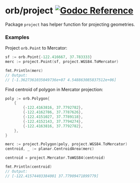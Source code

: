 # orb/project [![Godoc Reference](https://pkg.go.dev/badge/github.com/TucarApp/orb)](https://pkg.go.dev/github.com/TucarApp/orb/project)

Package `project` has helper function for projecting geometries.

### Examples

Project `orb.Point` to Mercator:

```go
sf := orb.Point{-122.416667, 37.783333}
merc := project.Point(sf, project.WGS84.ToMercator)

fmt.Println(merc)
// Output:
// [-1.3627361035049736e+07 4.548863085837512e+06]
```

Find centroid of polygon in Mercator projection:

```go
poly := orb.Polygon{
    {
        {-122.4163816, 37.7792782},
        {-122.4162786, 37.7787626},
        {-122.4151027, 37.7789118},
        {-122.4152143, 37.7794274},
        {-122.4163816, 37.7792782},
    },
}

merc := project.Polygon(poly, project.WGS84.ToMercator)
centroid, _ := planar.CentroidArea(merc)

centroid = project.Mercator.ToWGS84(centroid)

fmt.Println(centroid)
// Output:
// [-122.41574403384001 37.77909471899779]
```
